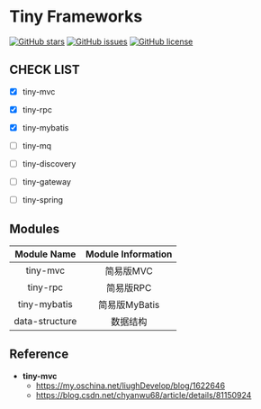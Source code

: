 # Tiny Frameworks


[![GitHub stars](https://img.shields.io/github/stars/byference/tiny-frameworks.svg?style=flat&label=Star)](https://github.com/byference/tiny-frameworks)  [![GitHub issues](https://img.shields.io/github/issues/byference/tiny-frameworks.svg?style=flat&label=issues)](https://github.com/byference/tiny-frameworks/issues)  [![GitHub license](https://img.shields.io/github/license/byference/tiny-frameworks.svg?style=flat&label=license)](https://github.com/byference/tiny-frameworks)





## CHECK LIST

- [x] tiny-mvc
- [x] tiny-rpc
- [x] tiny-mybatis
- [ ] tiny-mq
- [ ] tiny-discovery
- [ ] tiny-gateway
- [ ] tiny-spring




## Modules


|  Module Name   | Module Information |
| :------------: | :----------------: |
|    tiny-mvc    |     简易版MVC      |
|    tiny-rpc    |     简易版RPC      |
|  tiny-mybatis  |   简易版MyBatis    |
| data-structure |      数据结构      |



## Reference

- **tiny-mvc**
    - https://my.oschina.net/liughDevelop/blog/1622646
    - https://blog.csdn.net/chyanwu68/article/details/81150924

